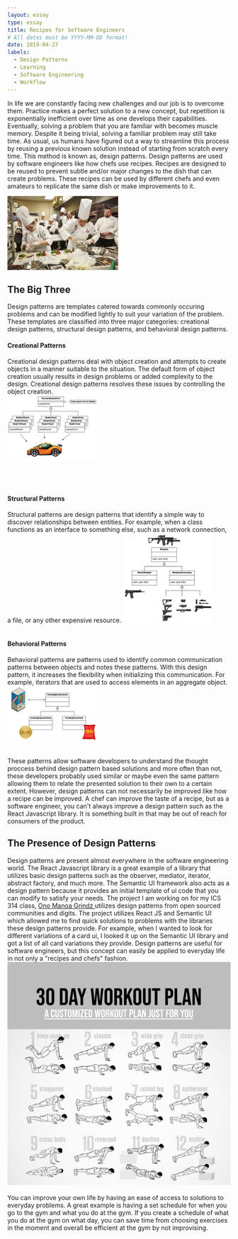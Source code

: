 ```yaml
---
layout: essay
type: essay
title: Recipes for Software Engineers
# All dates must be YYYY-MM-DD format!
date: 2019-04-27
labels:
  - Design Patterns
  - Learning
  - Software Engineering
  - Workflow
---
```


In life we are constantly facing new challenges and our job is to overcome them. Practice makes a perfect solution to a new concept, but repetition is exponentially inefficient over time as one develops their capabilities. Eventually, solving a problem that you are familiar with becomes muscle memory. Despite it being trivial, solving a familiar problem may still take time. As usual, us humans have figured out a way to streamline this process by reusing a previous known solution instead of starting from scratch every time. This method is known as, design patterns. Design patterns are used by software engineers like how chefs use recipes. Recipes are designed to be reused to prevent subtle and/or major changes to the dish that can create problems. These recipes can be used by different chefs and even amateurs to replicate the same dish or make improvements to it. 

<img class="ui small right floated rounded image" src="../images/chefs.jpg">

## **The Big Three**
Design patterns are templates catered towards commonly occuring problems and can be modified lightly to suit your variation of the problem. These templates are classified into three major categories: creational design patterns, structural design patterns, and behavioral design patterns.

#### **Creational Patterns**
Creational design patterns deal with object creation and attempts to create objects in a manner suitable to the situation. The default form of object creation usually results in design problems or added complexity to the design. Creational design patterns resolves these issues by controlling the object creation.<br/> <img class="ui small leftt floated rounded image" src="../images/object pattern.png">
<br/>
<br/>
<br/>
<br/>
#### **Structural Patterns**
Structural patterns are design patterns that identify a simple way to discover relationships between entities. For example, when a class functions as an interface to something else, such as a network connection, a file, or any other expensive resource. 
<img class="ui small right floated rounded image" src="../images/structural pattern.png">
<br/>
<br/>

#### **Behavioral Patterns**
Behavioral patterns are patterns used to identify common communication patterns between objects and notes these patterns. With this design pattern, it increases the flexibility when initializing this communication. For example, iterators that are used to access elements in an aggregate object. <img class="ui small left floated rounded image" src="../images/behavioral pattern.png">
<br/>
<br/>

These patterns allow software developers to understand the thought proccess behind design pattern based solutions and more often than not, these developers probably used similar or maybe even the same pattern allowing them to relate the presented solution to their own to a certain extent. However, design patterns can not necessarily be improved like how a recipe can be improved. A chef can improve the taste of a recipe, but as a software engineer, you can't always improve a design pattern such as the React Javascript library. It is something built in that may be out of reach for consumers of the product. 

## **The Presence of Design Patterns**
Design patterns are present almost everywhere in the software engineering world. The React Javascript library is a great example of a library that utilizes basic design patterns such as the observer, mediator, iterator, abstract factory, and much more. The Semantic UI framework also acts as a design pattern because it provides an initial template of ui code that you can modify to satisfy your needs. The project I am working on for my ICS 314 class, <a href="https://ono-manoa-grindz.github.io/"> Ono Manoa Grindz </a> utilizes design patterns from open sourced communities and digits. The project utilizes React JS and Semantic UI which allowed me to find quick solutions to problems with the libraries these design patterns provide. For example, when I wanted to look for different variations of a card ui, I looked it up on the Semantic UI library and got a list of all card variations they provide. Design patterns are useful for software engineers, but this concept can easily be applied to everyday life in not only a "recipes and chefs" fashion. <img class="ui small right floated rounded image" src="../images/workout plan.png"> <br/>
<br/> You can improve your own life by having an ease of access to solutions to everyday problems. A great example is having a set schedule for when you go to the gym and what you do at the gym. If you create a schedule of what you do at the gym on what day, you can save time from choosing exercises in the moment and overall be efficient at the gym by not improvising. 
